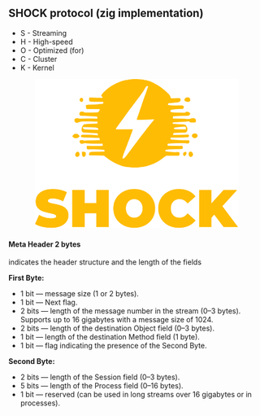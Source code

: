 

## SHOCK protocol (zig implementation)
 - S - Streaming 
 - H - High-speed 
 - O - Optimized (for) 
 - C - Cluster 
 - K - Kernel 


<div align="center">
  <img src="logo.svg" alt="SHOCK Protocol Logo" width="400"/>
</div>


 #### Meta Header 2 bytes  
indicates the header structure and the length of the fields  

**First Byte:**  
- 1 bit — message size (1 or 2 bytes).  
- 1 bit — Next flag.  
- 2 bits — length of the message number in the stream (0–3 bytes). Supports up to 16 gigabytes with a message size of 1024.  
- 2 bits — length of the destination Object field (0–3 bytes).  
- 1 bit — length of the destination Method field (1 byte).  
- 1 bit — flag indicating the presence of the Second Byte.  

**Second Byte:**  
- 2 bits — length of the Session field (0–3 bytes).  
- 5 bits — length of the Process field (0–16 bytes).  
- 1 bit — reserved (can be used in long streams over 16 gigabytes or in processes).